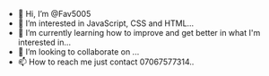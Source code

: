 - 👋 Hi, I’m @Fav5005
- 👀 I’m interested in JavaScript, CSS and HTML...
- 🌱 I’m currently learning how to improve and get better in what I'm interested in...
- 💞️ I’m looking to collaborate on ...
- 📫 How to reach me just contact 07067577314..

<!---
Fav5005/Fav5005 is a ✨ special ✨ repository because its `README.md` (this file) appears on your GitHub profile.
You can click the Preview link to take a look at your changes.
--->
